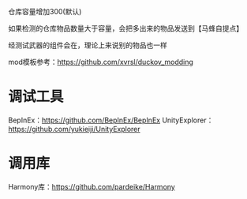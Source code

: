 仓库容量增加300(默认)

如果检测的仓库物品数量大于容量，会把多出来的物品发送到【马蜂自提点】

经测试武器的组件会在，理论上来说别的物品也一样

mod模板参考：https://github.com/xvrsl/duckov_modding

# 调试工具
BepInEx：https://github.com/BepInEx/BepInEx
UnityExplorer：https://github.com/yukieiji/UnityExplorer

# 调用库
Harmony库：https://github.com/pardeike/Harmony
